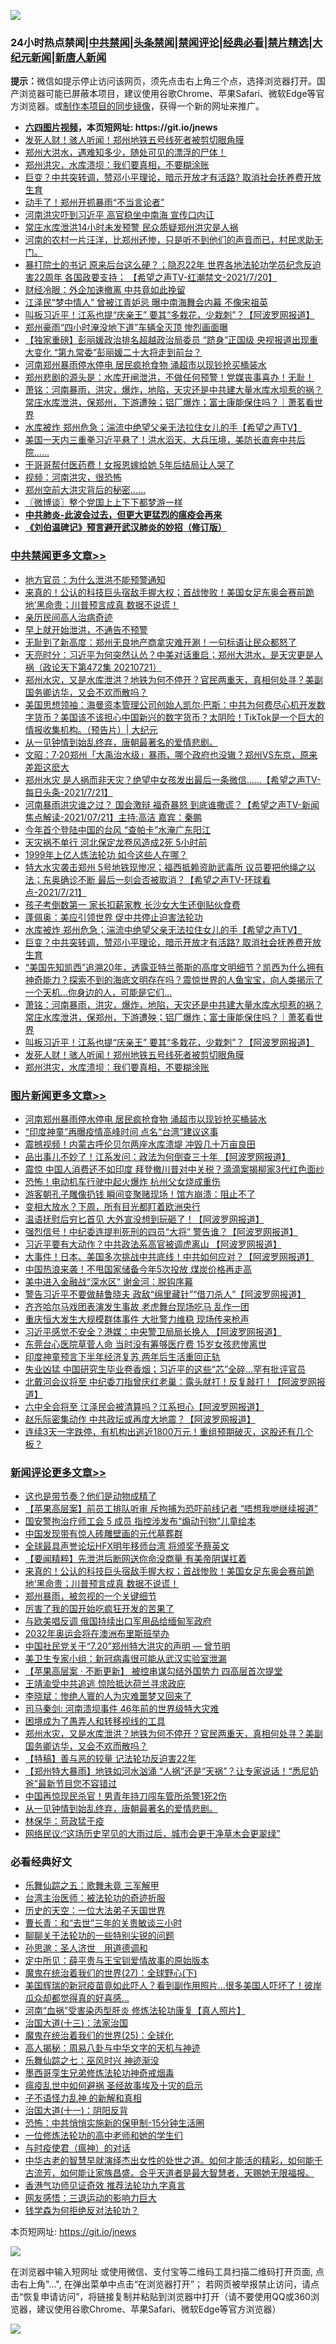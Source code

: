 ![](https://raw.githubusercontent.com/fqnews/bnews/master/64photo/fqnews-qr.jpg)

<div id="tt">
<h3>24小时热点禁闻|<a href="#%E4%B8%AD%E5%85%B1%E7%A6%81%E9%97%BB%E6%9B%B4%E5%A4%9A%E6%96%87%E7%AB%A0">中共禁闻</a>|<a href="#%E5%9B%BE%E7%89%87%E6%96%B0%E9%97%BB%E6%9B%B4%E5%A4%9A%E6%96%87%E7%AB%A0">头条禁闻</a>|<a href="#%E6%96%B0%E9%97%BB%E8%AF%84%E8%AE%BA%E6%9B%B4%E5%A4%9A%E6%96%87%E7%AB%A0">禁闻评论|<a href="#%E5%BF%85%E7%9C%8B%E7%BB%8F%E5%85%B8%E5%A5%BD%E6%96%87">经典必看|<a href="/video.md#%E7%A6%81%E7%89%87%E7%B2%BE%E9%80%89">禁片精选</a>|<a href="https://github.com/fqnews/djy/blob/master/gb/nf1351518.md#1">大纪元新闻</a>|<a href="https://github.com/fqnews/ntdtv/blob/master/gb/prog204.md#1">新唐人新闻</a></h3>
<div><b>提示：</b>微信如提示停止访问该网页，须先点击右上角三个点，选择浏览器打开。国产浏览器可能已屏蔽本项目，建议使用谷歌Chrome、苹果Safari、微软Edge等官方浏览器。或<a href="https://github.com/fqnews/bnews/blob/master/%E5%88%B6%E4%BD%9Cgit%E7%A6%81%E9%97%BB%E9%95%9C%E5%83%8F.md">制作本项目的同步镜像</a>，获得一个新的网址来推广。</div>
<ul>
<li><b><a href="http://d1.bdrive.tk/64.mp4" target="_blank">六四图片视频</a>，本页短网址: https://git.io/jnews</b></li>
<li><a href="/cbnews/20210721/1591311.md">发死人财！骇人听闻！郑州地铁五号线死者被剪切眼角膜</a></li>
<li><a href="/bannedvideo/20210721/1591411.md">郑州大洪水，遇难知多少，随处可见的漂浮的尸体！</a></li>
<li><a href="/cbnews/20210721/1591270.md">郑州洪灾，水库溃坝：我们要真相，不要糊涂账</a></li>
<li><a href="/cbnews/20210721/1591478.md">巨变？中共突转调，赞邓小平理论，暗示开放才有活路? 取消社会抚养费开放生育</a></li>
<li><a href="/cnnews/20210722/1591707.md">动手了！郑州开抓暴雨“不当言论者”</a></li>
<li><a href="/comments/20210721/1591352.md">河南洪灾吓到习近平 高官稳坐中南海 宣传口内讧</a></li>
<li><a href="/ssgc/20210721/1591402.md">常庄水库泄洪14小时未发预警 民众质疑郑州洪灾是人祸</a></li>
<li><a href="/bannedvideo/20210721/1591362.md">河南的农村一片汪洋，比郑州还惨，只是听不到他们的声音而已，村民求助无门。</a></li>
<li><a href="/comments/20210721/1591267.md">暴打院士的书记 原来后台这么硬？；隐忍22年 世界各地法轮功学员纪念反迫害22周年 各国政要支持； 【希望之声TV-红潮禁文-2021/7/20】</a></li>
<li><a href="/finance/20210721/1591438.md">财经冷眼：外企加速撤离 中共竟如此挽留</a></li>
<li><a href="/cnnews/20210721/1591534.md">江泽民“梦中情人” 曾被江青妒忌 曝中南海舞会内幕 不像宋祖英</a></li>
<li><a href="/cbnews/20210721/1591312.md">叫板习近平！江系也提“庆亲王” 要其“多栽花，少栽刺”？【阿波罗网报道】</a></li>
<li><a href="/cnnews/20210722/1591685.md">郑州豪雨“四小时淹没地下道”车辆全灭顶 惨烈画面曝</a></li>
<li><a href="/comments/20210721/1591338.md">【独家重磅】彭丽媛政治排名超越政治局委员 “跻身”正国级 央视报道出现重大变化 “第九常委”彭丽媛二十大将走到前台？</a></li>
<li><a href="/topimagenews/20210722/1591665.md">河南郑州暴雨停水停电 居民疯抢食物 涌超市以现钞抢买桶装水</a></li>
<li><a href="/bannedvideo/20210721/1591508.md">郑州悲剧的源头是：水库开闸泄洪，不做任何预警！党媒丧事喜办！无耻！</a></li>
<li><a href="/cbnews/20210721/1591393.md">萧铭：河南暴雨，洪灾，爆炸，地陷，天灾还是中共建大量水库水坝惹的祸？常庄水库泄洪，保郑州，下游遭殃；铝厂爆炸；富士康能保住吗？｜萧茗看世界</a></li>
<li><a href="/comments/20210721/1591529.md">水库被炸 郑州危急；湍流中绝望父亲无法拉住女儿的手【希望之声TV】</a></li>
<li><a href="/bannedvideo/20210721/1591439.md">美国一天内三重拳习近平悬了！洪水滔天、大兵压境，美防长直奔中共后院……</a></li>
<li><a href="/cnnews/20210722/1591706.md">干哥哥帮付医药费！女报恩嫁给她 5年后结局让人哭了</a></li>
<li><a href="/bannedvideo/20210721/1591256.md">视频：河南洪灾，很恐怖</a></li>
<li><a href="/comments/20210722/1591675.md">郑州空前大洪灾背后的秘密……</a></li>
<li><a href="/ssgc/20210721/1591286.md">〖微博谈〗整个党国上上下下都梦游一样</a></li>
<li><b><a href="/comments/20200211/1275071.md" target="_blank">中共肺炎-此波会过去，但更大更猛烈的瘟疫会再来</a></b></li>
<li><b><a href="/comments/20200207/1272816.md" target="_blank">《刘伯温碑记》预言避开武汉肺炎的妙招（修订版）</a></b></li>
</ul>
</div>

<div class="catlist">
<h3><a href="/cbnews/" target="_blank">中共禁闻</a><span><a href="/cbnews/" target="_blank" rel="nofollow">更多文章>></a></span></h3>
<ul>
<li><a href="/cbnews/20210722/1591927.md" target="_blank">地方官员：为什么泄洪不能预警通知</a></li>
<li><a href="/comments/20210722/1591915.md" target="_blank">来真的！公认的科技巨头宿敌手握大权；首战惨败！美国女足东奥会赛前跪地’黑命贵；川普预言成真 数据不说谎！</a></li>
<li><a href="/cbnews/20210722/1591904.md" target="_blank">亲历民间高人治病奇迹</a></li>
<li><a href="/cbnews/20210722/1591871.md" target="_blank">早上就开始泄洪，不通告不预警</a></li>
<li><a href="/cbnews/20210722/1591848.md" target="_blank">无耻到了新高度：郑州无良地产商拿灾难开涮！一句标语让民众都怒了</a></li>
<li><a href="/cbnews/20210722/1591847.md" target="_blank">天亮时分：习近平为何突然认怂？中美对话重启；郑州大洪水，是天灾更是人祸（政论天下第472集 20210721）</a></li>
<li><a href="/comments/20210722/1591811.md" target="_blank">郑州水灾，又是水库泄洪？地铁为何不停开？官民两重天，真相何处寻？美副国务卿访华，又会不欢而散吗？</a></li>
<li><a href="/cbnews/20210722/1591810.md" target="_blank">美国思想领袖：海曼资本管理公司创始人凯尔‧巴斯：中共为何费尽心机开发数字货币？美国该不该担心中国新兴的数字货币？太阴险！TikTok是一个巨大的情报收集机构。（预告片）| 大纪元</a></li>
<li><a href="/comments/20210722/1591794.md" target="_blank">从一见钟情到始乱终弃，唐朝最著名的爱情悲剧。</a></li>
<li><a href="/cbnews/20210722/1591783.md" target="_blank">文昭：7·20郑州「大禹治水级」暴雨，哪个政府也没辙？郑州VS东京，原来差距这麽大</a></li>
<li><a href="/comments/20210722/1591772.md" target="_blank">郑州水灾 是人祸而非天灾？绝望中女孩发出最后一条微信&#8230;&#8230;【希望之声TV-每日头条-2021/7/21】</a></li>
<li><a href="/comments/20210722/1591760.md" target="_blank">河南暴雨洪灾谁之过？ 国会激辩 福奇暴怒 到底谁撒谎？【希望之声TV-新闻焦点解读-2021/07/21】主持:高洁  嘉宾：秦鹏</a></li>
<li><a href="/cbnews/20210722/1591737.md" target="_blank">今年首个登陆中国的台风 “查帕卡”水淹广东阳江</a></li>
<li><a href="/cbnews/20210722/1591736.md" target="_blank">天灾祸不单行 河北保定龙卷风造成2死 5小时前</a></li>
<li><a href="/cbnews/20210722/1591715.md" target="_blank">1999年上亿人炼法轮功 如今这些人在哪？</a></li>
<li><a href="/comments/20210722/1591677.md" target="_blank">特大水灾袭击郑州 5号地铁现惨况；福西抵赖资助武毒所  议员要把他绳之以法；东奥确诊不断  最后一刻会否被取消？【希望之声TV-环球看点-2021/7/21】</a></li>
<li><a href="/cbnews/20210722/1591666.md" target="_blank">孩子考倒数第一 家长扣薪家教 长沙女大生还倒贴伙食费</a></li>
<li><a href="/cbnews/20210722/1591619.md" target="_blank">蓬佩奥：美应引领世界 促中共停止迫害法轮功</a></li>
<li><a href="/comments/20210721/1591529.md" target="_blank">水库被炸 郑州危急；湍流中绝望父亲无法拉住女儿的手【希望之声TV】</a></li>
<li><a href="/cbnews/20210721/1591478.md" target="_blank">巨变？中共突转调，赞邓小平理论，暗示开放才有活路? 取消社会抚养费开放生育</a></li>
<li><a href="/comments/20210721/1591408.md" target="_blank">“美国先知凯西”追溯20年，透露亚特兰蒂斯的高度文明细节？凯西为什么拥有神奇能力？探索不到的海底文明存在吗？震惊世界的人鱼宝宝，向人类揭示了一个天机…你身边的人，可能是它们…</a></li>
<li><a href="/cbnews/20210721/1591393.md" target="_blank">萧铭：河南暴雨，洪灾，爆炸，地陷，天灾还是中共建大量水库水坝惹的祸？常庄水库泄洪，保郑州，下游遭殃；铝厂爆炸；富士康能保住吗？｜萧茗看世界</a></li>
<li><a href="/cbnews/20210721/1591312.md" target="_blank">叫板习近平！江系也提“庆亲王” 要其“多栽花，少栽刺”？【阿波罗网报道】</a></li>
<li><a href="/cbnews/20210721/1591311.md" target="_blank">发死人财！骇人听闻！郑州地铁五号线死者被剪切眼角膜</a></li>
<li><a href="/cbnews/20210721/1591270.md" target="_blank">郑州洪灾，水库溃坝：我们要真相，不要糊涂账</a></li>

</ul>
</div>
<div class="catlist">
<h3><a href="/topimagenews/" target="_blank">图片新闻</a><span><a href="/topimagenews/" target="_blank" rel="nofollow">更多文章>></a></span></h3>
<ul>
<li><a href="/topimagenews/20210722/1591665.md" target="_blank">河南郑州暴雨停水停电 居民疯抢食物 涌超市以现钞抢买桶装水</a></li>
<li><a href="/topimagenews/20210719/1590068.md" target="_blank">“印度神童”再曝疫情高峰时间 点名“台湾”建议这事</a></li>
<li><a href="/topimagenews/20210719/1590055.md" target="_blank">震撼视频！内蒙古呼伦贝尔两座水库溃堤 冲毁几十万亩良田</a></li>
<li><a href="/topimagenews/20210719/1589964.md" target="_blank">品出事儿不妙了！江系发问：政法为何倒查三十年 【阿波罗网报道】</a></li>
<li><a href="/topimagenews/20210719/1589755.md" target="_blank">震惊 中国人消费还不如印度 拜登撤川普对中关税？滴滴案揭柳家3代红色面纱</a></li>
<li><a href="/topimagenews/20210719/1589727.md" target="_blank">恐怖！电动机车行驶中起火爆炸 杭州父女烧成重伤</a></li>
<li><a href="/topimagenews/20210719/1589716.md" target="_blank">游客朝孔子雕像扔钱 瞬间变聚赌现场！馆方崩溃：阻止不了</a></li>
<li><a href="/topimagenews/20210718/1589658.md" target="_blank">变相大放水？下周，所有目光都盯着欧洲央行</a></li>
<li><a href="/topimagenews/20210718/1589531.md" target="_blank">温语抚慰后穷匕首见 大外宣没想到玩砸了！【阿波罗网报道】</a></li>
<li><a href="/topimagenews/20210718/1589472.md" target="_blank">强烈信号！中纪委连提判死刑的四员“大将” 警告谁？【阿波罗网报道】</a></li>
<li><a href="/topimagenews/20210717/1588988.md" target="_blank">习近平要有大动作？中共政法系高官被调虎离山 【阿波罗网报道】</a></li>
<li><a href="/topimagenews/20210717/1588839.md" target="_blank">大事件！日本、美国多次挑战中共底线！中共如何应对？【阿波罗网报道】</a></li>
<li><a href="/topimagenews/20210717/1588653.md" target="_blank">中国热浪来袭！不甩国家储备今年5次投放 煤炭价格再走高</a></li>
<li><a href="/topimagenews/20210716/1587997.md" target="_blank">美中进入金融战“深水区” 谢金河：脱钩序幕</a></li>
<li><a href="/topimagenews/20210715/1587586.md" target="_blank">警告习近平不要做赫鲁晓夫 政敌“绵里藏针”“借刀杀人”【阿波罗网报道】</a></li>
<li><a href="/topimagenews/20210715/1587554.md" target="_blank">齐齐哈尔马戏团表演发生事故 老虎舞台现场吃马 乱作一团</a></li>
<li><a href="/topimagenews/20210715/1587536.md" target="_blank">重庆恒大发生大规模群体事件 大批警力维稳 现场传来枪声</a></li>
<li><a href="/topimagenews/20210715/1587502.md" target="_blank">习近平感觉不安全？港媒：中央警卫局局长换人 【阿波罗网报道】</a></li>
<li><a href="/topimagenews/20210715/1587324.md" target="_blank">东莞台心医院草菅人命 当时没有筹够医疗费 15岁女孩悲惨离世</a></li>
<li><a href="/topimagenews/20210715/1587248.md" target="_blank">印度神童预言下半年经济复苏 两年后生活重回正轨</a></li>
<li><a href="/topimagenews/20210714/1587052.md" target="_blank">失业凶猛 中国研究生毕业卷香烟；习近平的这些“芯”全碎&#8230;罕有批评官员</a></li>
<li><a href="/topimagenews/20210714/1586860.md" target="_blank">北戴河会议将至 中纪委刀指曾庆红老巢：露头就打！反复敲打！【阿波罗网报道】</a></li>
<li><a href="/topimagenews/20210713/1586149.md" target="_blank">六中全会将至 江泽民会被清算吗？江系担心【阿波罗网报道】</a></li>
<li><a href="/topimagenews/20210713/1586069.md" target="_blank">赵乐际密集动作 中共政坛或再度大地震？【阿波罗网报道】</a></li>
<li><a href="/topimagenews/20210713/1586042.md" target="_blank">连续3天一字跌停，有机构出逃近1800万元！重组预期破灭，这股还有几个板？</a></li>

</ul>
</div>
<div class="catlist">
<h3><a href="/comments/" target="_blank">新闻评论</a><span><a href="/comments/" target="_blank" rel="nofollow">更多文章>></a></span></h3>
<ul>
<li><a href="/comments/20210722/1591944.md" target="_blank">这也是带节奏？他们是动物成精了</a></li>
<li><a href="/comments/20210722/1591941.md" target="_blank">【苹果高层案】前员工排队听审 斥拘捕为恐吓前线记者 “唔想我哋继续报道”</a></li>
<li><a href="/comments/20210722/1591940.md" target="_blank">国安警拘治疗师工会 5 成员 指控涉发布“煽动刊物”儿童绘本</a></li>
<li><a href="/comments/20210722/1591939.md" target="_blank">中国发现带有惊人砖雕壁画的元代墓葬群</a></li>
<li><a href="/comments/20210722/1591935.md" target="_blank">全球最具声誉论坛HFX明年移师台湾 将颁奖予蔡英文</a></li>
<li><a href="/comments/20210722/1591928.md" target="_blank">【要闻精粹】先泄洪后断网送你命没商量 有美帝阴谋扛着</a></li>
<li><a href="/comments/20210722/1591915.md" target="_blank">来真的！公认的科技巨头宿敌手握大权；首战惨败！美国女足东奥会赛前跪地’黑命贵；川普预言成真 数据不说谎！</a></li>
<li><a href="/comments/20210722/1591913.md" target="_blank">郑州暴雨，被忽视的一个关键细节</a></li>
<li><a href="/comments/20210722/1591912.md" target="_blank">厉害了我的国开始吃疯狂开发的苦果了</a></li>
<li><a href="/comments/20210722/1591910.md" target="_blank">与欧美唱反调 俄国持续出口军用品给缅甸军政府</a></li>
<li><a href="/comments/20210722/1591886.md" target="_blank">2032年奥运会将在澳洲布里斯班举办</a></li>
<li><a href="/comments/20210722/1591726.md" target="_blank">中国社民党关于“7.20”郑州特大洪灾的声明 — 曾节明</a></li>
<li><a href="/comments/20210722/1591860.md" target="_blank">美卫生专家小组：新冠病毒很可能从武汉实验室泄漏</a></li>
<li><a href="/comments/20210722/1591859.md" target="_blank">【苹果高层案 ‧ 不断更新】 被控串谋勾结外国势力 四高层首次提堂</a></li>
<li><a href="/comments/20210722/1591858.md" target="_blank">王靖渝受中共追逃 惊险抵达荷兰寻求政庇</a></li>
<li><a href="/comments/20210722/1591824.md" target="_blank">李晓斌：惨绝人寰的人为灾难噩梦又回来了</a></li>
<li><a href="/comments/20210722/1591823.md" target="_blank">司马秦剑: 河南溃坝事件 46年前的世界级特大灾难</a></li>
<li><a href="/comments/20210722/1591822.md" target="_blank">困境成为了愚弄人和转移视线的工具</a></li>
<li><a href="/comments/20210722/1591811.md" target="_blank">郑州水灾，又是水库泄洪？地铁为何不停开？官民两重天，真相何处寻？美副国务卿访华，又会不欢而散吗？</a></li>
<li><a href="/comments/20210722/1591809.md" target="_blank">【特稿】善与恶的较量 记法轮功反迫害22年</a></li>
<li><a href="/comments/20210722/1591808.md" target="_blank">【郑州特大暴雨】地铁如河水汹涌 “人祸”还是“天祸”？让专家说话！“悉尼奶爸”最新节目您不容错过</a></li>
<li><a href="/comments/20210722/1591807.md" target="_blank">中国再惊现民杀官！男青年持刀闯车管所杀警1死2伤</a></li>
<li><a href="/comments/20210722/1591794.md" target="_blank">从一见钟情到始乱终弃，唐朝最著名的爱情悲剧。</a></li>
<li><a href="/comments/20210722/1591790.md" target="_blank">林保华：苛政猛于疫</a></li>
<li><a href="/comments/20210722/1591789.md" target="_blank">网络民议:“这场历史罕见的大雨过后，城市会更干净草木会更翠绿”</a></li>

</ul>
</div>

<div class="catlist">
<h3>必看经典好文</h3>
<ul>
<li><a href="/tculture/20170715/791820.md" target="_blank">乐舞仙踪之五：歌舞未竟 三军解甲</a></li>
<li><a href="/comments/20200801/1373219.md" target="_blank">台湾主治医师：被法轮功的奇迹折服</a></li>
<li><a href="/tculture/20121025/73067.md" target="_blank">历史的天空：一位大法弟子天国世界</a></li>
<li><a href="/comments/20050116/727099.md" target="_blank">曹长青：和“去世”三年的关贵敏谈三小时</a></li>
<li><a href="/comments/20190417/1114875.md" target="_blank">聊聊关于法轮功的一些特别尖锐的问题</a></li>
<li><a href="/comments/20210216/1488350.md" target="_blank">孙思邈：圣人济世　用道德调和</a></li>
<li><a href="/comments/20200616/1345658.md" target="_blank">定中所见：薛平贵与王宝钏爱情故事的原始版本</a></li>
<li><a href="/comments/20181224/1052333.md" target="_blank">魔鬼在统治着我们的世界(27)：全球野心(下)</a></li>
<li><a href="/comments/20201215/1447764.md" target="_blank">美国辉瑞的新冠疫苗竟如此吓人？看到副作用照片…很多美国人吓坏了！彼岸瓜众却都觉得真的好喜感…</a></li>
<li><a href="/comments/20210329/1514622.md" target="_blank">河南“血祸”受害染丙型肝炎 修炼法轮功康复【真人照片】</a></li>
<li><a href="/cbnews/20180319/916654.md" target="_blank">治国大道(十三)：法家治国</a></li>
<li><a href="/comments/20181017/1014654.md" target="_blank">魔鬼在统治着我们的世界(25)：全球化</a></li>
<li><a href="/aomi/history/20170924/831575.md" target="_blank">高人揭秘：周易八卦与中华文字的天机与神迹</a></li>
<li><a href="/tculture/20190101/792550.md" target="_blank">乐舞仙踪之七：巫风时兴 神迹渐没</a></li>
<li><a href="/topimagenews/20210214/1487270.md" target="_blank">墨西哥孪生兄弟修炼法轮功神奇戒烟毒</a></li>
<li><a href="/comments/20200618/1346823.md" target="_blank">瘟疫乱世中如何避祸 圣经故事埃及十灾的启示</a></li>
<li><a href="/comments/20190427/1119935.md" target="_blank">子不语怪力乱神 的新解和真相</a></li>
<li><a href="/cbnews/20180317/915893.md" target="_blank">治国大道(十一)：阴阳反背</a></li>
<li><a href="/baitai/20200711/1359005.md" target="_blank">恐怖：中共悄悄实施新的保甲制-15分钟生活圈</a></li>
<li><a href="/cbnews/20200702/1354550.md" target="_blank">一位修炼法轮功的高中老师和她的学生们</a></li>
<li><a href="/comments/20200327/1301424.md" target="_blank">与时疫使君（瘟神）的对话</a></li>
<li><a href="/comments/20210420/1529876.md" target="_blank">中华古老的智慧早就演绎杰出女性的处世之道。如何才能活的精彩，如何能千古流芳，如何能让家族昌盛。合乎天道者是最大智慧者，天赐她无限福报。</a></li>
<li><a href="/comments/20200517/1330064.md" target="_blank">香港气功师见证奇效 推荐法轮功九字真言</a></li>
<li><a href="/cbnews/20200126/1265515.md" target="_blank">网友感悟：三退运动的影响力巨大</a></li>
<li><a href="/comments/20210123/1473430.md" target="_blank">钱学森为何拒绝反对法轮功？</a></li>

</ul>
</div>

本页短网址: https://git.io/jnews

![](https://raw.githubusercontent.com/fqnews/bnews/master/64photo/fqnews-qr.jpg)

在浏览器中输入短网址 或使用微信、支付宝等二维码工具扫描二维码打开页面, 点击右上角"...", 在弹出菜单中点击“在浏览器打开”； 若网页被举报禁止访问，请点击“恢复申请访问”，将链接复制并粘贴到浏览器中打开（请不要使用QQ或360浏览器，建议使用谷歌Chrome、苹果Safari、微软Edge等官方浏览器）

![](https://raw.githubusercontent.com/fqnews/bnews/master/64photo/wx.jpg)